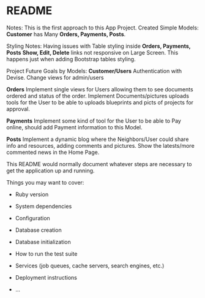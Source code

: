 # README
Notes:
This is the first approach to this App Project.
Created Simple Models:
**Customer** has Many **Orders, Payments, Posts**.


Styling Notes:
Having issues with Table styling inside **Orders, Payments, Posts**
**Show, Edit, Delete** links not responsive on Large Screen.
This happens just when adding Bootstrap tables styling.


Project Future Goals by Models:
**Customer/Users**
Authentication with Devise.
Change views for admin/users


**Orders**
Implement single views for Users allowing them to see documents ordered and status of the order.
Implement Documents/pictures uploads tools for the User to be able to uploads blueprints and picts of projects for approval.


**Payments**
Implement some kind of tool for the User to be able to Pay online, should add Payment information to this Model.


**Posts**
Implement a dynamic blog where the Neighbors/User could share info and resources, adding comments and pictures.
Show the latests/more commented news in the Home Page.



This README would normally document whatever steps are necessary to get the
application up and running.

Things you may want to cover:

* Ruby version

* System dependencies

* Configuration

* Database creation

* Database initialization

* How to run the test suite

* Services (job queues, cache servers, search engines, etc.)

* Deployment instructions

* ...
